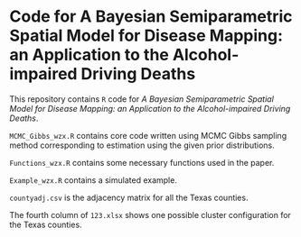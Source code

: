 # Code for A Bayesian Semiparametric Spatial Model for Disease Mapping: an Application to the Alcohol-impaired Driving Deaths

This repository contains `R` code for *A Bayesian Semiparametric Spatial Model for Disease Mapping: an Application to the Alcohol-impaired Driving Deaths*.

`MCMC_Gibbs_wzx.R` contains core code written using MCMC Gibbs sampling method corresponding to estimation using the given prior distributions.

`Functions_wzx.R` contains some necessary functions used in the paper.

`Example_wzx.R` contains a simulated example.

`countyadj.csv` is the adjacency matrix for all the Texas counties.

The fourth column of `123.xlsx` shows one possible cluster configuration for the Texas counties.

